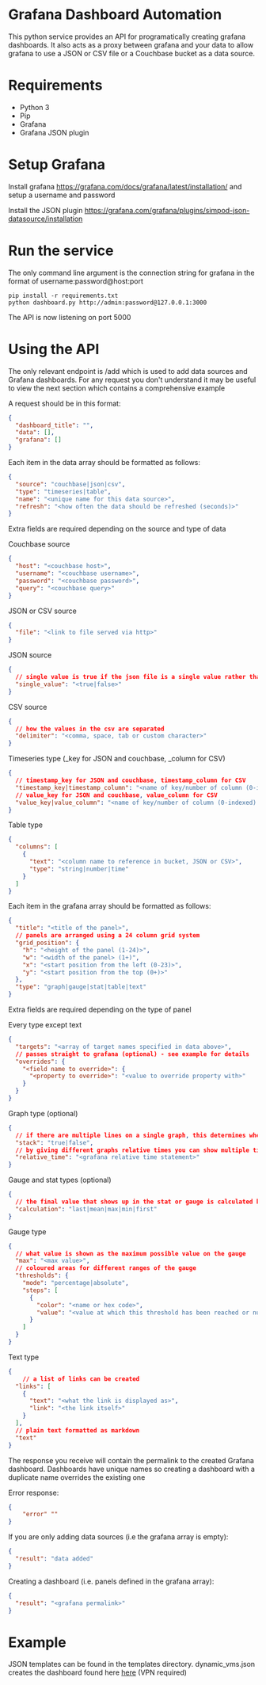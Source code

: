 # Grafana Dashboard Automation

This python service provides an API for programatically creating grafana dashboards. It also acts as a proxy between grafana and your data to allow grafana to use a JSON or CSV file or a Couchbase bucket as a data source.

# Requirements

- Python 3
- Pip
- Grafana
- Grafana JSON plugin

# Setup Grafana

Install grafana https://grafana.com/docs/grafana/latest/installation/ and setup a username and password

Install the JSON plugin https://grafana.com/grafana/plugins/simpod-json-datasource/installation

# Run the service

The only command line argument is the connection string for grafana in the format of username:password@host:port

```
pip install -r requirements.txt
python dashboard.py http://admin:password@127.0.0.1:3000
```

The API is now listening on port 5000

# Using the API

The only relevant endpoint is /add which is used to add data sources and Grafana dashboards. For any request you don't understand it may be useful to view the next section which contains a comprehensive example

A request should be in this format:

```json
{
  "dashboard_title": "",
  "data": [],
  "grafana": []
}
```

Each item in the data array should be formatted as follows:

```json
{
  "source": "couchbase|json|csv",
  "type": "timeseries|table",
  "name": "<unique name for this data source>",
  "refresh": "<how often the data should be refreshed (seconds)>"
}
```

Extra fields are required depending on the source and type of data

Couchbase source

```json
{
  "host": "<couchbase host>",
  "username": "<couchbase username>",
  "password": "<couchbase password>",
  "query": "<couchbase query>"
}
```

JSON or CSV source

```json
{
  "file": "<link to file served via http>"
}
```

JSON source

```json
{
  // single value is true if the json file is a single value rather than an array of values
  "single_value": "<true|false>"
}
```

CSV source

```json
{
  // how the values in the csv are separated
  "delimiter": "<comma, space, tab or custom character>"
}
```

Timeseries type (\_key for JSON and couchbase, \_column for CSV)

```json
{
  // timestamp_key for JSON and couchbase, timestamp_column for CSV
  "timestamp_key|timestamp_column": "<name of key/number of column (0-indexed) that contains the timestamp>",
  // value_key for JSON and couchbase, value_column for CSV
  "value_key|value_column": "<name of key/number of column (0-indexed) that contains the value>"
}
```

Table type

```json
{
  "columns": [
    {
      "text": "<column name to reference in bucket, JSON or CSV>",
      "type": "string|number|time"
    }
  ]
}
```

Each item in the grafana array should be formatted as follows:

```json
{
  "title": "<title of the panel>",
  // panels are arranged using a 24 column grid system
  "grid_position": {
    "h": "<height of the panel (1-24)>",
    "w": "<width of the panel> (1+)",
    "x": "<start position from the left (0-23)>",
    "y": "<start position from the top (0+)>"
  },
  "type": "graph|gauge|stat|table|text"
}
```

Extra fields are required depending on the type of panel

Every type except text

```json
{
  "targets": "<array of target names specified in data above>",
  // passes straight to grafana (optional) - see example for details
  "overrides": {
    "<field name to override>": {
      "<property to override>": "<value to override property with>"
    }
  }
}
```

Graph type (optional)

```json
{
  // if there are multiple lines on a single graph, this determines whether they stack to show a visual total
  "stack": "true|false",
  // by giving different graphs relative times you can show multiple time periods on the same dashboard
  "relative_time": "<grafana relative time statement>"
}
```

Gauge and stat types (optional)

```json
{
  // the final value that shows up in the stat or gauge is calculated based on the set of datapoints
  "calculation": "last|mean|max|min|first"
}
```

Gauge type

```json
{
  // what value is shown as the maximum possible value on the gauge
  "max": "<max value>",
  // coloured areas for different ranges of the gauge
  "thresholds": {
    "mode": "percentage|absolute",
    "steps": [
      {
        "color": "<name or hex code>",
        "value": "<value at which this threshold has been reached or null for any value>"
      }
    ]
  }
}
```

Text type

```json
{
    // a list of links can be created
  "links": [
    {
      "text": "<what the link is displayed as>",
      "link": "<the link itself>"
    }
  ],
  // plain text formatted as markdown
  "text"
}
```

The response you receive will contain the permalink to the created Grafana dashboard. Dashboards have unique names so creating a dashboard with a duplicate name overrides the existing one

Error response:

```json
{
    "error" ""
}
```

If you are only adding data sources (i.e the grafana array is empty):

```json
{
  "result": "data added"
}
```

Creating a dashboard (i.e. panels defined in the grafana array):

```json
{
  "result": "<grafana permalink>"
}
```

# Example

JSON templates can be found in the templates directory.
dynamic_vms.json creates the dashboard found here [here](http://172.23.104.178:3000/d/o2jiYTFMz/dynamic-vms) (VPN required)
